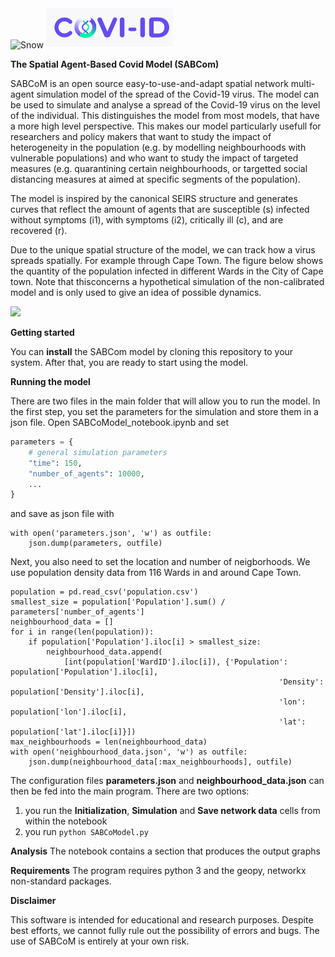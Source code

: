 <img src="https://cogeorg.github.io/images/black_rhino_logo.jpg" alt="Snow" style="height:64px">
<img src="https://github.com/joerischasfoort/joerischasfoort.github.io/blob/master/images/covi-id.png" height="64px"/>

[comment]: <> (One paragraph overview of the project, TODO add link to blog?)
 __The Spatial Agent-Based Covid Model (SABCom)__

SABCoM is an open source easy-to-use-and-adapt spatial network multi-agent simulation model of the spread of the Covid-19 virus. The model can
be used to simulate and analyse a spread of the Covid-19 virus on the level of the individual.
This distinguishes the model from most models, that have a more high level perspective. This makes
our model particularly usefull for researchers and policy makers that want to study the impact of
heterogeneity in the population (e.g. by modelling neighbourhoods with vulnerable populations) and
who want to study the impact of targeted measures (e.g. quarantining certain neighbourhoods,
or targetted social distancing measures at aimed at specific segments of the population).

The model is inspired by the canonical SEIRS structure and generates curves that reflect the amount of agents that are susceptible (s) infected without symptoms (i1), with symptoms (i2), critically ill (c), and are recovered (r). 


[comment]: <> (The output of one simulation might look something like this:  ) 

[comment]: <> (<img src="https://github.com/joerischasfoort/joerischasfoort.github.io/blob/master/images/the_curve.png" height="512px"/> ) 

Due to the unique spatial structure of the model, we can track how a virus spreads spatially. For example through Cape Town. The figure below shows the quantity of the population infected in different Wards in the City of Cape town. Note that thisconcerns a hypothetical simulation of the non-calibrated model and is only used to give an idea of possible dynamics. 

<img src="https://github.com/joerischasfoort/joerischasfoort.github.io/blob/master/images/Infected.gif" height="768px"/>

 __Getting started__

You can **install** the SABCom model by cloning this repository to your system. After that, you are ready to start using the model.

__Running the model__

There are two files in the main folder that will allow you to run the model. In the first step, you set the parameters for the simulation and store them in a json file. Open SABCoModel_notebook.ipynb and set

```python
parameters = {
    # general simulation parameters
    "time": 150,
    "number_of_agents": 10000,
    ...
}
```
and save as json file with

```
with open('parameters.json', 'w') as outfile:
    json.dump(parameters, outfile)
```


Next, you also need to set the location and number of neigborhoods. We use population density data from 116 Wards in and around Cape Town.

```
population = pd.read_csv('population.csv')
smallest_size = population['Population'].sum() / parameters['number_of_agents']
neighbourhood_data = []
for i in range(len(population)):
    if population['Population'].iloc[i] > smallest_size:
        neighbourhood_data.append(
            [int(population['WardID'].iloc[i]), {'Population': population['Population'].iloc[i],
                                                            'Density': population['Density'].iloc[i],
                                                            'lon': population['lon'].iloc[i],
                                                            'lat': population['lat'].iloc[i]}])
max_neighbourhoods = len(neighbourhood_data)
with open('neighbourhood_data.json', 'w') as outfile:
    json.dump(neighbourhood_data[:max_neighbourhoods], outfile)
```

The configuration files __parameters.json__ and __neighbourhood_data.json__ can then be fed into the main program.
There are two options:

1) you run the __Initialization__, __Simulation__ and  __Save network data__ cells from within the notebook
2) you run  ```python SABCoModel.py```


__Analysis__
The notebook contains a section that produces the output graphs


__Requirements__
The program requires python 3 and the geopy, networkx non-standard packages.


__Disclaimer__

This software is intended for educational and research purposes. Despite best efforts,
we cannot fully rule out the possibility of errors and bugs. The use of SABCoM
is entirely at your own risk.
